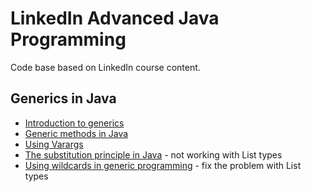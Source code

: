 # LinkedIn Advanced Java Programming

Code base based on LinkedIn course content.

## Generics in Java

- [Introduction to generics](./generics-in-java/src/main/java/sk/janobono/genericsinjava/GenericsExample.java)
- [Generic methods in Java](./generics-in-java/src/main/java/sk/janobono/genericsinjava/GenericMethods.java)
- [Using Varargs](./generics-in-java/src/main/java/sk/janobono/genericsinjava/Varargs.java)
- [The substitution principle in Java](./generics-in-java/src/main/java/sk/janobono/substitution) - not working with
  List types
- [Using wildcards in generic programming](./generics-in-java/src/main/java/sk/janobono/wildcards) - fix the problem
  with List types
